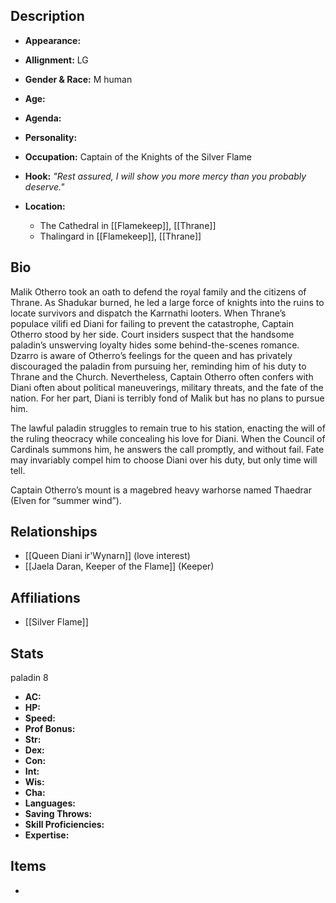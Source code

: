 ## Description
- **Appearance:** 

- **Allignment:** LG

- **Gender & Race:** M human

- **Age:** 

- **Agenda:** 

- **Personality:** 

- **Occupation:** Captain of the Knights of the Silver Flame

- **Hook:** *"Rest assured, I will show you more mercy than you probably deserve."*

- **Location:** 
	- The Cathedral in [[Flamekeep]], [[Thrane]]
	- Thalingard in [[Flamekeep]], [[Thrane]]

## Bio
Malik Otherro took an oath to defend the royal family and the citizens of Thrane. As Shadukar burned, he led a large force of knights into the ruins to locate survivors and dispatch the Karrnathi looters. When Thrane’s populace vilifi ed Diani for failing to prevent the catastrophe, Captain Otherro stood by her side. Court insiders suspect that the handsome paladin’s unswerving loyalty hides some behind-the-scenes romance. Dzarro is aware of Otherro’s feelings for the queen and has privately discouraged the paladin from pursuing her, reminding him of his duty to Thrane and the Church. Nevertheless, Captain Otherro often confers with Diani often about political maneuverings, military threats, and the fate of the nation. For her part, Diani is terribly fond of Malik but has no plans to pursue him.

The lawful paladin struggles to remain true to his station, enacting the will of the ruling theocracy while concealing his love for Diani. When the Council of Cardinals summons him, he answers the call promptly, and without fail. Fate may invariably compel him to choose Diani over his duty, but only time will tell.

Captain Otherro’s mount is a magebred heavy warhorse named Thaedrar (Elven for “summer wind”).

## Relationships
- [[Queen Diani ir'Wynarn]] (love interest)
- [[Jaela Daran, Keeper of the Flame]] (Keeper)

## Affiliations
- [[Silver Flame]]

## Stats
paladin 8
- **AC:** 
- **HP:** 
- **Speed:** 
- **Prof Bonus:** 
- **Str:** 
- **Dex:** 
- **Con:** 
- **Int:** 
- **Wis:** 
- **Cha:** 
- **Languages:** 
- **Saving Throws:** 
- **Skill Proficiencies:** 
- **Expertise:** 


## Items
- 
